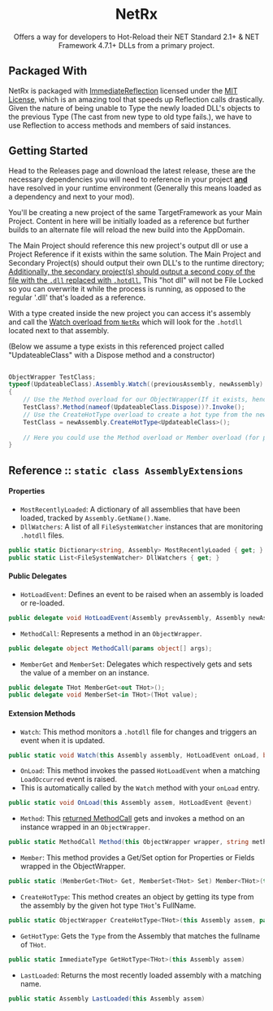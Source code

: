 
# <Center>NetRx</Center>
<Center>Offers a way for developers to Hot-Reload their NET Standard 2.1+ & NET Framework 4.7.1+ DLLs from a primary project.</Center>


## Packaged With
NetRx is packaged with [ImmediateReflection](https://github.com/KeRNeLith/ImmediateReflection) licensed under the [MIT License](https://www.mit.edu/~amini/LICENSE.md), which is an amazing tool that speeds up Reflection calls drastically.
Given the nature of being unable to Type the newly loaded DLL's objects to the previous Type (The cast from new type to old type fails.), we have to use Reflection to access methods and members of said instances.  

## Getting Started
Head to the Releases page and download the latest release, these are the necessary dependencies you will need to reference in your project <b><u>and</u></b> have resolved in your runtime environment (Generally this means loaded as a dependency and next to your mod). 

You'll be creating a new project of the same TargetFramework as your Main Project. Content in here will be initially loaded as a reference but further builds to an alternate file will reload the new build into the AppDomain.

The Main Project should reference this new project's output dll or use a Project Reference if it exists within the same solution.
The Main Project and Secondary Project(s) should output their own DLL's to the runtime directory; <u>Additionally, the secondary project(s) should output a second copy of the file with the `.dll` replaced with `.hotdll`.</u> This "hot dll" will not be File Locked so you can overwrite it while the process is running, as opposed to the regular '.dll' that's loaded as a reference.

With a type created inside the new project you can access it's assembly and call the [Watch overload from `NetRx`](#extension-methods) which will look for the `.hotdll` located next to that assembly.

(Below we assume a type exists in this referenced project called "UpdateableClass" with a Dispose method and a constructor)
```csharp

ObjectWrapper TestClass;
typeof(UpdateableClass).Assembly.Watch((previousAssembly, newAssembly) =>
{
    // Use the Method overload for our ObjectWrapper(If it exists, hence the ?) to call the Dispose method.
    TestClass?.Method(nameof(UpdateableClass.Dispose))?.Invoke();
    // Use the CreateHotType overload to create a hot type from the new assembly. 
    TestClass = newAssembly.CreateHotType<UpdateableClass>();
    
    // Here you could use the Method overload or Member overload (for properties and fields) or even just fenangle the raw (object)ObjectWrapper.Object!
}
```

## Reference :: `static class AssemblyExtensions`
#### Properties

- `MostRecentlyLoaded`: A dictionary of all assemblies that have been loaded, tracked by `Assembly.GetName().Name`.
- `DllWatchers`: A list of all `FileSystemWatcher` instances that are monitoring `.hotdll` files.

```C#
public static Dictionary<string, Assembly> MostRecentlyLoaded { get; }
public static List<FileSystemWatcher> DllWatchers { get; }
```

#### Public Delegates

- `HotLoadEvent`: Defines an event to be raised when an assembly is loaded or re-loaded.

```C#
public delegate void HotLoadEvent(Assembly prevAssembly, Assembly newAssembly);
``` 

- `MethodCall`: Represents a method in an `ObjectWrapper`.

```C#
public delegate object MethodCall(params object[] args);
```

- `MemberGet` and `MemberSet`: Delegates which respectively gets and sets the value of a member on an instance.

```C#
public delegate THot MemberGet<out THot>();
public delegate void MemberSet<in THot>(THot value);
```

#### Extension Methods

- `Watch`: This method monitors a `.hotdll` file for changes and triggers an event when it is updated.

```C# 
public static void Watch(this Assembly assembly, HotLoadEvent onLoad, bool invokeOnLoad = true)
```

- `OnLoad`: This method invokes the passed `HotLoadEvent` when a matching `LoadOccurred` event is raised.
- This is automatically called by the `Watch` method with your `onLoad` entry.

```C# 
public static void OnLoad(this Assembly assem, HotLoadEvent @event)
```

- `Method`: This <u>returned MethodCall</u> gets and invokes a method on an instance wrapped in an `ObjectWrapper`.

```C# 
public static MethodCall Method(this ObjectWrapper wrapper, string methodName)
```

- `Member`: This method provides a Get/Set option for Properties or Fields wrapped in the ObjectWrapper.

```C#
public static (MemberGet<THot> Get, MemberSet<THot> Set) Member<THot>(this ObjectWrapper wrapper, string memberName)
```

- `CreateHotType`: This method creates an object by getting its type from the assembly by the given hot type `THot`'s FullName.

```C#
public static ObjectWrapper CreateHotType<THot>(this Assembly assem, params object[] args)
```

- `GetHotType`: Gets the `Type` from the Assembly that matches the fullname of `THot`.

```C#
public static ImmediateType GetHotType<THot>(this Assembly assem)
```

- `LastLoaded`: Returns the most recently loaded assembly with a matching name.

```C#
public static Assembly LastLoaded(this Assembly assem)
```
